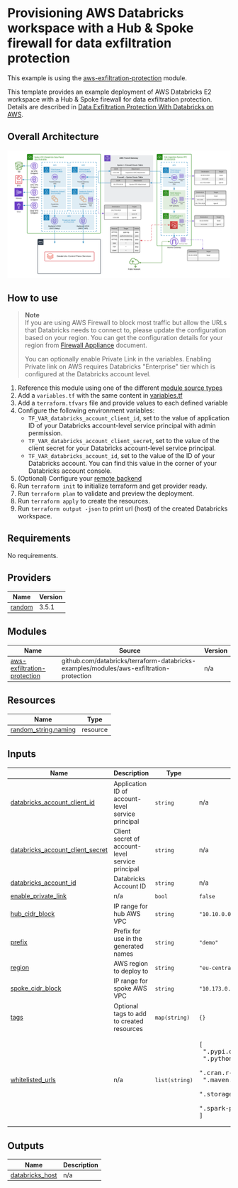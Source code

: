 # Provisioning AWS Databricks workspace with a Hub & Spoke firewall for data exfiltration protection

This example is using the [aws-exfiltration-protection](../../modules/aws-exfiltration-protection) module.

This template provides an example deployment of AWS Databricks E2 workspace with a Hub & Spoke firewall for data exfiltration protection. Details are described in [Data Exfiltration Protection With Databricks on AWS](https://www.databricks.com/blog/2021/02/02/data-exfiltration-protection-with-databricks-on-aws.html). 

## Overall Architecture

![alt text](https://raw.githubusercontent.com/databricks/terraform-databricks-examples/main/modules/aws-exfiltration-protection/images/aws-exfiltration-classic.png?raw=true)

## How to use

> **Note**  
> If you are using AWS Firewall to block most traffic but allow the URLs that Databricks needs to connect to, please update the configuration based on your region. You can get the configuration details for your region from [Firewall Appliance](https://docs.databricks.com/administration-guide/cloud-configurations/aws/customer-managed-vpc.html#firewall-appliance-infrastructure) document.
> 
> You can optionally enable Private Link in the variables. Enabling Private link on AWS requires Databricks "Enterprise" tier which is configured at the Databricks account level.


1. Reference this module using one of the different [module source types](https://developer.hashicorp.com/terraform/language/modules/sources)
2. Add a `variables.tf` with the same content in [variables.tf](variables.tf)
3. Add a `terraform.tfvars` file and provide values to each defined variable
4. Configure the following environment variables:
    * `TF_VAR_databricks_account_client_id`, set to the value of application ID of your Databricks account-level service principal with admin permission.
    * `TF_VAR_databricks_account_client_secret`, set to the value of the client secret for your Databricks account-level service principal.
    * `TF_VAR_databricks_account_id`, set to the value of the ID of your Databricks account. You can find this value in the corner of your Databricks account console.
5. (Optional) Configure your [remote backend](https://developer.hashicorp.com/terraform/language/settings/backends/s3)
6. Run `terraform init` to initialize terraform and get provider ready.
7. Run `terraform plan` to validate and preview the deployment.
8. Run `terraform apply` to create the resources.
9. Run `terraform output -json` to print url (host) of the created Databricks workspace.

<!-- BEGIN_TF_DOCS -->
## Requirements

No requirements.

## Providers

| Name | Version |
|------|---------|
| <a name="provider_random"></a> [random](#provider\_random) | 3.5.1 |

## Modules

| Name | Source | Version |
|------|--------|---------|
| <a name="module_aws-exfiltration-protection"></a> [aws-exfiltration-protection](#module\_aws-exfiltration-protection) | github.com/databricks/terraform-databricks-examples/modules/aws-exfiltration-protection | n/a |

## Resources

| Name | Type |
|------|------|
| [random_string.naming](https://registry.terraform.io/providers/hashicorp/random/latest/docs/resources/string) | resource |

## Inputs

| Name | Description | Type | Default | Required |
|------|-------------|------|---------|:--------:|
| <a name="input_databricks_account_client_id"></a> [databricks\_account\_client\_id](#input\_databricks\_account\_client\_id) | Application ID of account-level service principal | `string` | n/a | yes |
| <a name="input_databricks_account_client_secret"></a> [databricks\_account\_client\_secret](#input\_databricks\_account\_client\_secret) | Client secret of account-level service principal | `string` | n/a | yes |
| <a name="input_databricks_account_id"></a> [databricks\_account\_id](#input\_databricks\_account\_id) | Databricks Account ID | `string` | n/a | yes |
| <a name="input_enable_private_link"></a> [enable\_private\_link](#input\_enable\_private\_link) | n/a | `bool` | `false` | no |
| <a name="input_hub_cidr_block"></a> [hub\_cidr\_block](#input\_hub\_cidr\_block) | IP range for hub AWS VPC | `string` | `"10.10.0.0/16"` | no |
| <a name="input_prefix"></a> [prefix](#input\_prefix) | Prefix for use in the generated names | `string` | `"demo"` | no |
| <a name="input_region"></a> [region](#input\_region) | AWS region to deploy to | `string` | `"eu-central-1"` | no |
| <a name="input_spoke_cidr_block"></a> [spoke\_cidr\_block](#input\_spoke\_cidr\_block) | IP range for spoke AWS VPC | `string` | `"10.173.0.0/16"` | no |
| <a name="input_tags"></a> [tags](#input\_tags) | Optional tags to add to created resources | `map(string)` | `{}` | no |
| <a name="input_whitelisted_urls"></a> [whitelisted\_urls](#input\_whitelisted\_urls) | n/a | `list(string)` | <pre>[<br/>  ".pypi.org",<br/>  ".pythonhosted.org",<br/>  ".cran.r-project.org",<br/>  ".maven.org",<br/>  ".storage-download.googleapis.com",<br/>  ".spark-packages.org"<br/>]</pre> | no |

## Outputs

| Name | Description |
|------|-------------|
| <a name="output_databricks_host"></a> [databricks\_host](#output\_databricks\_host) | n/a |
<!-- END_TF_DOCS -->
